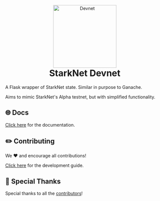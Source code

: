 <!-- logo / title -->
<p align="center" style="margin-bottom: 0px !important">
  <img width="200" src="https://user-images.githubusercontent.com/2848732/193076972-da6fa36e-11f7-4cb3-aa29-673224f8576d.png" alt="Devnet" align="center">
</p>
<h1 align="center" style="margin-top: 0px !important">StarkNet Devnet</h1>

A Flask wrapper of StarkNet state. Similar in purpose to Ganache.

Aims to mimic StarkNet's Alpha testnet, but with simplified functionality.

## 🌐 Docs

[Click here](https://shard-labs.github.io/starknet-devnet/) for the documentation.

## ✏️ Contributing

We ❤️ and encourage all contributions!

[Click here](https://shard-labs.github.io/starknet-devnet/docs/guide/development) for the development guide.

## 🙌 Special Thanks

Special thanks to all the [contributors](https://github.com/Shard-Labs/starknet-devnet/graphs/contributors)!

